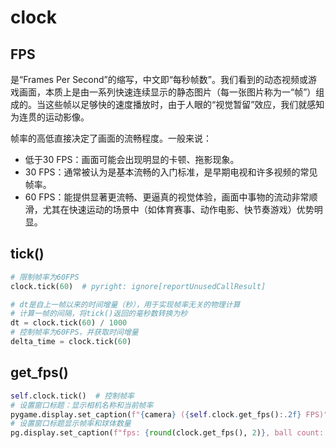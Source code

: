 # clock

## FPS
是“Frames Per Second”的缩写，中文即“每秒帧数”。我们看到的动态视频或游戏画面，本质上是由一系列快速连续显示的静态图片（每一张图片称为一“帧”）组成的。当这些帧以足够快的速度播放时，由于人眼的“视觉暂留”效应，我们就感知为连贯的运动影像。

帧率的高低直接决定了画面的流畅程度。一般来说：

* 低于30 FPS​​：画面可能会出现明显的卡顿、拖影现象。
* 30 FPS​​：通常被认为是基本流畅的入门标准，是早期电视和许多视频的常见帧率。
* ​60 FPS​​：能提供显著更流畅、更逼真的视觉体验，画面中事物的流动非常顺滑，尤其在快速运动的场景中（如体育赛事、动作电影、快节奏游戏）优势明显。


## tick()
```python
# 限制帧率为60FPS
clock.tick(60)  # pyright: ignore[reportUnusedCallResult]

# dt是自上一帧以来的时间增量（秒），用于实现帧率无关的物理计算
# 计算一帧的间隔，将tick()返回的毫秒数转换为秒
dt = clock.tick(60) / 1000
# 控制帧率为60FPS，并获取时间增量
delta_time = clock.tick(60)
```

## get_fps()
```python
self.clock.tick()  # 控制帧率
# 设置窗口标题：显示相机名称和当前帧率
pygame.display.set_caption(f"{camera} ({self.clock.get_fps():.2f} FPS)")
# 设置窗口标题显示帧率和球体数量
pg.display.set_caption(f"fps: {round(clock.get_fps(), 2)}, ball count: {len(balls)}")
```

